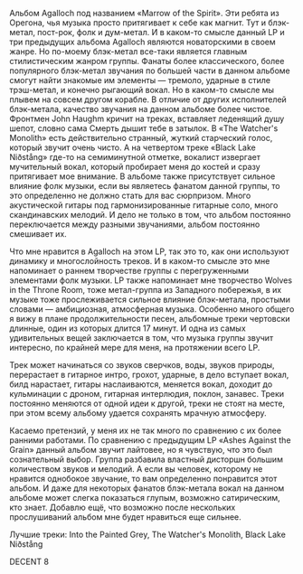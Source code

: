 Альбом Agalloch под названием «Marrow of the Spirit». Эти ребята из Орегона, чья музыка просто притягивает к себе как магнит. Тут и блэк-метал, пост-рок, фолк и дум-метал. И в каком-то смысле данный LP и три предыдущих альбома Agalloch являются новаторскими в своем жанре. Но по-моему блэк-метал все-таки является главным стилистическим жанром группы. Фанаты более классического, более популярного блэк-метал звучания по большей части в данном альбоме смогут найти знакомые им элементы — тремоло, ударные в стиле трэш-метал, и конечно рыгающий вокал. Но в каком-то смысле мы плывем на совсем другом корабле. В отличие от других исполнителей блэк-метала, качество звучания на данном альбоме более чистое. Фронтмен John Haughm кричит на треках, вставляет леденящий душу шепот, словно сама Смерть дышит тебе в затылок. В «The Watcher's Monolith» есть действительно странный, жуткий старческий голос, который звучит очень чисто. А на четвертом треке «Black Lake Niðstång» где-то на семиминутной отметке, вокалист извергает мучительный вокал, который пробирает меня до костей и сразу притягивает мое внимание. В альбоме также присутствует сильное влияние фолк музыки, если вы являетесь фанатом данной группы, то это определенно не должно стать для вас сюрпризом. Много акустической гитары под гармонизированные гитарные соло, много скандинавских мелодий. И дело не только в том, что альбом постоянно переключается между разными звучаниями, альбом постоянно смешивает их.

Что мне нравится в Agalloch на этом LP, так это то, как они используют динамику и многослойность треков. И в каком-то смысле это мне напоминает о раннем творчестве группы с перегруженными элементами фолк музыки. LP также напоминает мне творчество Wolves in the Throne Room, тоже метал-группа из Западного побережья, в их музыке тоже прослеживается сильное влияние блэк-метала, простыми словами — амбициозная, атмосферная музыка. Особенно много общего я вижу в плане продолжительности песен, альбомные треки чертовски длинные, один из которых длится 17 минут. И одна из самых удивительных вещей заключается в том, что музыка группы звучит интересно, по крайней мере для меня, на протяжении всего LP.

Трек может начинаться со звуков сверчков, воды, звуков природы, перерастает в гитарное интро, грохот, ударные, в дело вступает вокал, билд нарастает, гитары наслаиваются, меняется вокал, доходит до кульминации с дроном, гитарная интерлюдия, поклон, занавес. Треки постоянно меняются от одной идеи к другой, треки не стоят на месте, при этом всему альбому удается сохранять мрачную атмосферу.

Касаемо претензий, у меня их не так много по сравнению с их более ранними работами. По сравнению с предыдущим LP «Ashes Against the Grain» данный альбом звучит лайтовее, но я чувствую, что это был сознательный выбор. Группа разбавила властный дисторшн большим количеством звуков и мелодий. А если вы человек, которому не нравится однобокое звучание, то вам определенно понравится этот альбом. И даже для некоторых фанатов блэк-метала вокал на данном альбоме может слегка показаться глупым, возможно сатирическим, кто знает. Добавлю ещё, что возможно после нескольких прослушиваний альбом мне будет нравиться еще сильнее.

Лучшие треки: Into the Painted Grey, The Watcher's Monolith, Black Lake Niðstång

DECENT 8
